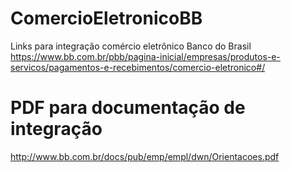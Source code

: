# ComercioEletronicoBB
Links para integração comércio eletrônico Banco do Brasil
https://www.bb.com.br/pbb/pagina-inicial/empresas/produtos-e-servicos/pagamentos-e-recebimentos/comercio-eletronico#/

# PDF para documentação de integração
http://www.bb.com.br/docs/pub/emp/empl/dwn/Orientacoes.pdf
